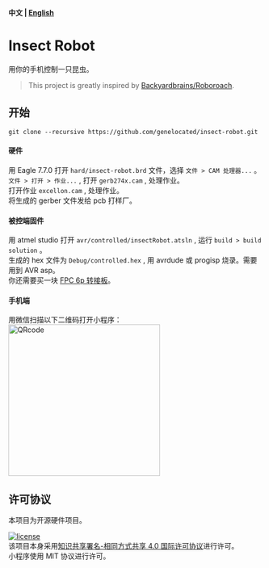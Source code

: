 __中文 | [English](./README.en.md)__
# Insect Robot
用你的手机控制一只昆虫。  
>This project is greatly inspired by [Backyardbrains/Roboroach](https://github.com/backyardbrains/roboroach).  

<!-- Insert images here -->

## 开始
```Shell
git clone --recursive https://github.com/genelocated/insect-robot.git
```
#### 硬件
用 Eagle 7.7.0 打开 `hard/insect-robot.brd` 文件，选择 `文件 > CAM 处理器...` 。  
`文件 > 打开 > 作业...` , 打开 `gerb274x.cam` , 处理作业。  
打开作业 `excellon.cam` , 处理作业。  
将生成的 gerber 文件发给 pcb 打样厂。

#### 被控端固件
用 atmel studio 打开 `avr/controlled/insectRobot.atsln` , 运行 `build > build solution` 。  
生成的 hex 文件为 `Debug/controlled.hex` , 用 avrdude 或 progisp 烧录。需要用到 AVR asp。  
你还需要买一块 [FPC 6p 转接板](https://s.taobao.com/search?q=fpc+转接板+直插)。

#### 手机端
用微信扫描以下二维码打开小程序：  
<img alt='QRcode' width='300' src='https://user-images.githubusercontent.com/31200881/40267482-84c31bc2-5b8f-11e8-92a8-6d1d5c3509b5.jpg'></img>

## 许可协议
本项目为开源硬件项目。

[![license](https://mirrors.creativecommons.org/presskit/buttons/88x31/svg/by-sa.svg)](https://creativecommons.org/licenses/by-sa/4.0/deed.zh)  
该项目本身采用[知识共享署名-相同方式共享 4.0 国际许可协议](https://creativecommons.org/licenses/by-sa/4.0/deed.zh)进行许可。  
小程序使用 MIT 协议进行许可。
